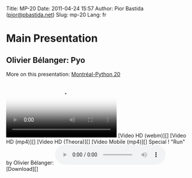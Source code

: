 Title: MP-20
Date: 2011-04-24 15:57
Author: Pior Bastida (pior@pbastida.net)
Slug: mp-20
Lang: fr

Main Presentation
=================

Olivier Bélanger: Pyo
---------------------

More on this presentation: [Montréal-Python 20][]   

<video controls poster="http://montrealpython.org/videos/Montreal-Python-20-Olivier-Belanger-Pyo.jpg">
<source src="http://montrealpython.org/videos/Montreal-Python-20-Olivier-Belanger-Pyo.mp4" type="video/mp4"></source>
<source src="http://montrealpython.org/videos/Montreal-Python-20-Olivier-Belanger-Pyo.webm" type="video/webm"></source>
<source src="http://montrealpython.org/videos/Montreal-Python-20-Olivier-Belanger-Pyo.ogg" type="video/ogg"></source>
Your browser doesn't support HTML5. Please use the download link. If you
use Safari and want to use a libre format, install the Xiph QuickTime
Component at http://www.xiph.org/quicktime </video>   
 [Video HD (webm)][] [Video HD (mp4)][] [Video HD (Theora)][] [Video
Mobile (mp4)][]   
 Special ! "Run" by Olivier Bélanger:
<audio controls><source src="http://videos2.montrealpython.org/mp-20/Run_19_Nov_2010_00h38.ogg" type="audio/ogg"></audio>
[Download][]

  [Montréal-Python 20]: http://wiki.montrealpython.org/index.php/Montréal-Python_20
  [Video HD (webm)]: http://montrealpython.org/videos/Montreal-Python-20-Olivier-Belanger-Pyo.webm
  [Video HD (mp4)]: http://montrealpython.org/videos/Montreal-Python-20-Olivier-Belanger-Pyo.mp4
  [Video HD (Theora)]: http://montrealpython.org/videos/Montreal-Python-20-Olivier-Belanger-Pyo.ogg
  [Video Mobile (mp4)]: http://montrealpython.org/videos/Montreal-Python-20-Olivier-Belanger-Pyo.mobile.mp4
  [Download]: http://videos2.montrealpython.org/mp-20/Run_19_Nov_2010_00h38.ogg
